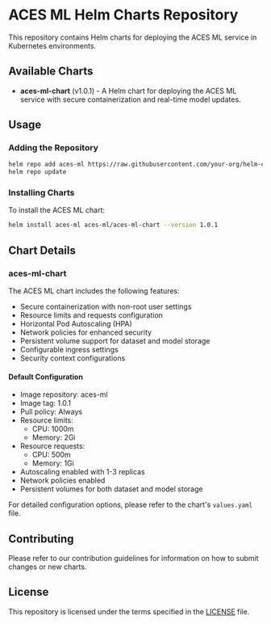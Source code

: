 # ACES ML Helm Charts Repository

This repository contains Helm charts for deploying the ACES ML service in Kubernetes environments.

## Available Charts

- **aces-ml-chart** (v1.0.1) - A Helm chart for deploying the ACES ML service with secure containerization and real-time model updates.

## Usage

### Adding the Repository

```bash
helm repo add aces-ml https://raw.githubusercontent.com/your-org/helm-charts/main/helm-charts
helm repo update
```

### Installing Charts

To install the ACES ML chart:

```bash
helm install aces-ml aces-ml/aces-ml-chart --version 1.0.1
```

## Chart Details

### aces-ml-chart

The ACES ML chart includes the following features:

- Secure containerization with non-root user settings
- Resource limits and requests configuration
- Horizontal Pod Autoscaling (HPA)
- Network policies for enhanced security
- Persistent volume support for dataset and model storage
- Configurable ingress settings
- Security context configurations

#### Default Configuration

- Image repository: aces-ml
- Image tag: 1.0.1
- Pull policy: Always
- Resource limits:
  - CPU: 1000m
  - Memory: 2Gi
- Resource requests:
  - CPU: 500m 
  - Memory: 1Gi
- Autoscaling enabled with 1-3 replicas
- Network policies enabled
- Persistent volumes for both dataset and model storage

For detailed configuration options, please refer to the chart's `values.yaml` file.

## Contributing

Please refer to our contribution guidelines for information on how to submit changes or new charts.

## License

This repository is licensed under the terms specified in the [LICENSE](../LICENSE) file.